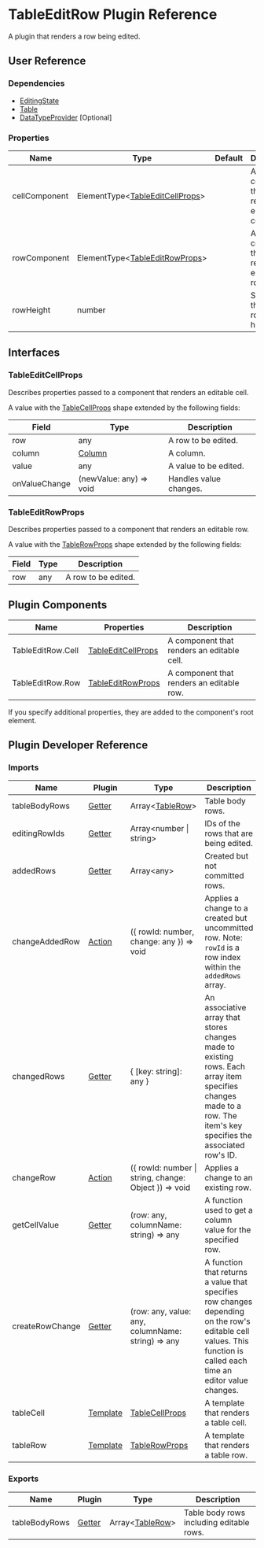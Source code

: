 # TableEditRow Plugin Reference

A plugin that renders a row being edited.

## User Reference

### Dependencies

- [EditingState](editing-state.md)
- [Table](table.md)
- [DataTypeProvider](data-type-provider.md) [Optional]

### Properties

Name | Type | Default | Description
-----|------|---------|------------
cellComponent | ElementType&lt;[TableEditCellProps](#tableeditrowprops)&gt; | | A component that renders an editable cell.
rowComponent | ElementType&lt;[TableEditRowProps](#tableeditrowprops)&gt; | | A component that renders an editable row.
rowHeight | number | | Specifies the editable row's height.

## Interfaces

### TableEditCellProps

Describes properties passed to a component that renders an editable cell.

A value with the [TableCellProps](table.md#tablecellprops) shape extended by the following fields:

Field | Type | Description
------|------|------------
row | any | A row to be edited.
column | [Column](grid.md#column) | A column.
value | any | A value to be edited.
onValueChange | (newValue: any) => void | Handles value changes.

### TableEditRowProps

Describes properties passed to a component that renders an editable row.

A value with the [TableRowProps](table.md#tablerowprops) shape extended by the following fields:

Field | Type | Description
------|------|------------
row | any | A row to be edited.

## Plugin Components

Name | Properties | Description
-----|------------|------------
TableEditRow.Cell | [TableEditCellProps](#tableeditcellprops) | A component that renders an editable cell.
TableEditRow.Row | [TableEditRowProps](#tableeditrowprops) | A component that renders an editable row.

If you specify additional properties, they are added to the component's root element.

## Plugin Developer Reference

### Imports

Name | Plugin | Type | Description
-----|--------|------|------------
tableBodyRows | [Getter](/devextreme-reactive/react/core/docs/reference/getter) | Array&lt;[TableRow](table.md#tablerow)&gt; | Table body rows.
editingRowIds | [Getter](/devextreme-reactive/react/core/docs/reference/getter) | Array&lt;number &#124; string&gt; | IDs of the rows that are being edited.
addedRows | [Getter](/devextreme-reactive/react/core/docs/reference/getter) | Array&lt;any&gt; | Created but not committed rows.
changeAddedRow | [Action](/devextreme-reactive/react/core/docs/reference/action) | ({ rowId: number, change: any }) => void | Applies a change to a created but uncommitted row. Note: `rowId` is a row index within the `addedRows` array.
changedRows | [Getter](/devextreme-reactive/react/core/docs/reference/getter) | { [key: string]: any } | An associative array that stores changes made to existing rows. Each array item specifies changes made to a row. The item's key specifies the associated row's ID.
changeRow | [Action](/devextreme-reactive/react/core/docs/reference/action) | ({ rowId: number &#124; string, change: Object }) => void | Applies a change to an existing row.
getCellValue | [Getter](/devextreme-reactive/react/core/docs/reference/getter) | (row: any, columnName: string) => any | A function used to get a column value for the specified row.
createRowChange | [Getter](/devextreme-reactive/react/core/docs/reference/getter) | (row: any, value: any, columnName: string) => any | A function that returns a value that specifies row changes depending on the row's editable cell values. This function is called each time an editor value changes.
tableCell | [Template](/devextreme-reactive/react/core/docs/reference/template) | [TableCellProps](table.md#tablecellprops) | A template that renders a table cell.
tableRow | [Template](/devextreme-reactive/react/core/docs/reference/template) | [TableRowProps](table.md#tablerowprops) | A template that renders a table row.

### Exports

Name | Plugin | Type | Description
-----|--------|------|------------
tableBodyRows | [Getter](/devextreme-reactive/react/core/docs/reference/getter) | Array&lt;[TableRow](table.md#tablerow)&gt; | Table body rows including editable rows.
